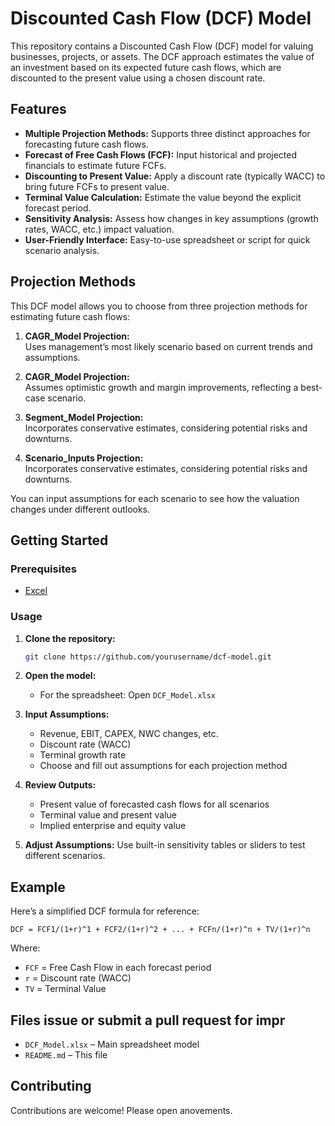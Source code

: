 # Discounted Cash Flow (DCF) Model

This repository contains a Discounted Cash Flow (DCF) model for valuing businesses, projects, or assets. The DCF approach estimates the value of an investment based on its expected future cash flows, which are discounted to the present value using a chosen discount rate.

## Features

- **Multiple Projection Methods:** Supports three distinct approaches for forecasting future cash flows.
- **Forecast of Free Cash Flows (FCF):** Input historical and projected financials to estimate future FCFs.
- **Discounting to Present Value:** Apply a discount rate (typically WACC) to bring future FCFs to present value.
- **Terminal Value Calculation:** Estimate the value beyond the explicit forecast period.
- **Sensitivity Analysis:** Assess how changes in key assumptions (growth rates, WACC, etc.) impact valuation.
- **User-Friendly Interface:** Easy-to-use spreadsheet or script for quick scenario analysis.

## Projection Methods

This DCF model allows you to choose from three projection methods for estimating future cash flows:

1. **CAGR_Model Projection:**  
   Uses management’s most likely scenario based on current trends and assumptions.

2. **CAGR_Model Projection:**  
   Assumes optimistic growth and margin improvements, reflecting a best-case scenario.

3. **Segment_Model Projection:**  
   Incorporates conservative estimates, considering potential risks and downturns.

4. **Scenario_Inputs Projection:**  
   Incorporates conservative estimates, considering potential risks and downturns.

You can input assumptions for each scenario to see how the valuation changes under different outlooks.

## Getting Started

### Prerequisites

- [Excel](https://www.microsoft.com/en/microsoft-365/excel)

### Usage

1. **Clone the repository:**
    ```bash
    git clone https://github.com/yourusername/dcf-model.git
    ```
2. **Open the model:**
    - For the spreadsheet: Open `DCF_Model.xlsx`

3. **Input Assumptions:**
    - Revenue, EBIT, CAPEX, NWC changes, etc.
    - Discount rate (WACC)
    - Terminal growth rate
    - Choose and fill out assumptions for each projection method

4. **Review Outputs:**
    - Present value of forecasted cash flows for all scenarios
    - Terminal value and present value
    - Implied enterprise and equity value

5. **Adjust Assumptions:** Use built-in sensitivity tables or sliders to test different scenarios.

## Example

Here’s a simplified DCF formula for reference:

```
DCF = FCF1/(1+r)^1 + FCF2/(1+r)^2 + ... + FCFn/(1+r)^n + TV/(1+r)^n
```
Where:
- `FCF` = Free Cash Flow in each forecast period
- `r` = Discount rate (WACC)
- `TV` = Terminal Value

## Files issue or submit a pull request for impr

- `DCF_Model.xlsx` – Main spreadsheet model
- `README.md` – This file

## Contributing

Contributions are welcome! Please open anovements.
